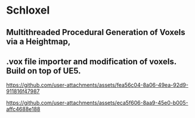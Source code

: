 # Schloxel

## Multithreaded Procedural Generation of Voxels via a Heightmap,

## .vox file importer and modification of voxels. Build on top of UE5.


https://github.com/user-attachments/assets/fea56c04-8a06-49ea-92d9-911816f47987



https://github.com/user-attachments/assets/eca5f606-8aa9-45e0-b005-affc4688e188

